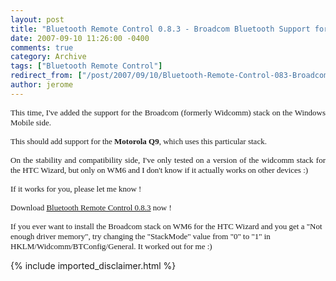 ```yaml
---
layout: post
title: "Bluetooth Remote Control 0.8.3 - Broadcom Bluetooth Support for Windows Mobile"
date: 2007-09-10 11:26:00 -0400
comments: true
category: Archive
tags: ["Bluetooth Remote Control"]
redirect_from: ["/post/2007/09/10/Bluetooth-Remote-Control-083-Broadcom-Bluetooth-Support-for-Windows-Mobile.aspx", "/post/2007/09/10/bluetooth-remote-control-083-broadcom-bluetooth-support-for-windows-mobile.aspx"]
author: jerome
---
```

<!-- more -->
<p align="justify">
<font face="Verdana" size="2">This time, I&#39;ve added the support for the Broadcom (formerly Widcomm)&nbsp;stack on the Windows Mobile side.</font>
</p>
<p align="justify">
<font face="Verdana" size="2">This should add support for the&nbsp;<strong>Motorola Q9</strong>, which uses this particular stack.</font>
</p>
<p align="justify">
<font face="Verdana" size="2">On the stability and compatibility&nbsp;side, I&#39;ve only tested on a version of the widcomm stack for the HTC Wizard, but only on WM6 and I don&#39;t know if it actually works on other devices :)</font>
</p>
<p align="justify">
<font face="Verdana" size="2">If it works for you, please let me know !</font>
</p>
<p align="justify">
<font face="Verdana" size="2">Download <a href="http://www.jaylee.org/files/btremotesetup-0.8.3.msi">Bluetooth Remote Control 0.8.3</a>&nbsp;now !</font>
</p>
<p align="left">
<font face="Verdana" size="2">If you ever want to install the Broadcom stack on WM6 for the HTC Wizard&nbsp;and you get a &quot;Not enough driver memory&quot;, try changing the &quot;StackMode&quot; value from &quot;0&quot; to &quot;1&quot; in HKLM/Widcomm/BTConfig/General. It worked out for me :)</font>
</p>

{% include imported_disclaimer.html %}
